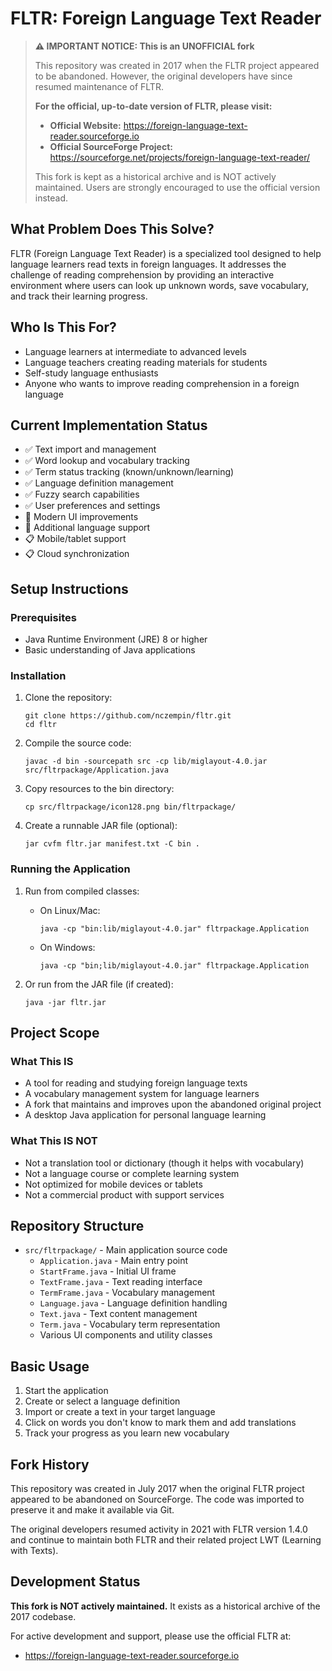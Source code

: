 # FLTR: Foreign Language Text Reader

> **⚠️ IMPORTANT NOTICE: This is an UNOFFICIAL fork**
> 
> This repository was created in 2017 when the FLTR project appeared to be abandoned. However, the original developers have since resumed maintenance of FLTR.
> 
> **For the official, up-to-date version of FLTR, please visit:**
> - **Official Website:** https://foreign-language-text-reader.sourceforge.io
> - **Official SourceForge Project:** https://sourceforge.net/projects/foreign-language-text-reader/
> 
> This fork is kept as a historical archive and is NOT actively maintained. Users are strongly encouraged to use the official version instead.

## What Problem Does This Solve?
FLTR (Foreign Language Text Reader) is a specialized tool designed to help language learners read texts in foreign languages. It addresses the challenge of reading comprehension by providing an interactive environment where users can look up unknown words, save vocabulary, and track their learning progress.

## Who Is This For?
- Language learners at intermediate to advanced levels
- Language teachers creating reading materials for students
- Self-study language enthusiasts
- Anyone who wants to improve reading comprehension in a foreign language

## Current Implementation Status
- ✅ Text import and management
- ✅ Word lookup and vocabulary tracking
- ✅ Term status tracking (known/unknown/learning)
- ✅ Language definition management
- ✅ Fuzzy search capabilities
- ✅ User preferences and settings
- 🚧 Modern UI improvements
- 🚧 Additional language support
- 📋 Mobile/tablet support
- 📋 Cloud synchronization

## Setup Instructions

### Prerequisites
- Java Runtime Environment (JRE) 8 or higher
- Basic understanding of Java applications

### Installation
1. Clone the repository:
   ```
   git clone https://github.com/nczempin/fltr.git
   cd fltr
   ```

2. Compile the source code:
   ```
   javac -d bin -sourcepath src -cp lib/miglayout-4.0.jar src/fltrpackage/Application.java
   ```

3. Copy resources to the bin directory:
   ```
   cp src/fltrpackage/icon128.png bin/fltrpackage/
   ```

4. Create a runnable JAR file (optional):
   ```
   jar cvfm fltr.jar manifest.txt -C bin .
   ```

### Running the Application
1. Run from compiled classes:
   - On Linux/Mac:
     ```
     java -cp "bin:lib/miglayout-4.0.jar" fltrpackage.Application
     ```
   - On Windows:
     ```
     java -cp "bin;lib/miglayout-4.0.jar" fltrpackage.Application
     ```

2. Or run from the JAR file (if created):
   ```
   java -jar fltr.jar
   ```

## Project Scope

### What This IS
- A tool for reading and studying foreign language texts
- A vocabulary management system for language learners
- A fork that maintains and improves upon the abandoned original project
- A desktop Java application for personal language learning

### What This IS NOT
- Not a translation tool or dictionary (though it helps with vocabulary)
- Not a language course or complete learning system
- Not optimized for mobile devices or tablets
- Not a commercial product with support services

## Repository Structure
- `src/fltrpackage/` - Main application source code
  - `Application.java` - Main entry point
  - `StartFrame.java` - Initial UI frame
  - `TextFrame.java` - Text reading interface
  - `TermFrame.java` - Vocabulary management
  - `Language.java` - Language definition handling
  - `Text.java` - Text content management
  - `Term.java` - Vocabulary term representation
  - Various UI components and utility classes

## Basic Usage
1. Start the application
2. Create or select a language definition
3. Import or create a text in your target language
4. Click on words you don't know to mark them and add translations
5. Track your progress as you learn new vocabulary

## Fork History
This repository was created in July 2017 when the original FLTR project appeared to be abandoned on SourceForge. The code was imported to preserve it and make it available via Git.

The original developers resumed activity in 2021 with FLTR version 1.4.0 and continue to maintain both FLTR and their related project LWT (Learning with Texts).

## Development Status
**This fork is NOT actively maintained.** It exists as a historical archive of the 2017 codebase. 

For active development and support, please use the official FLTR at:
- https://foreign-language-text-reader.sourceforge.io
